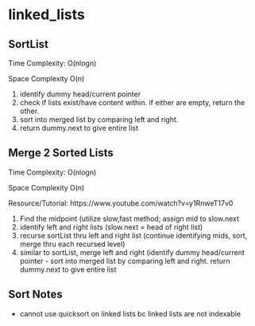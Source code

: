 # linked_lists



<a name="aboutme"></a>
## SortList

<p> Time Complexity: O(nlogn) </p>
<p> Space Complexity O(n)</p>

1) identify dummy head/current pointer
2) check if lists exist/have content within. if either are empty, return the other.
4) sort into merged list by comparing left and right. 
5) return dummy.next to give entire list

<a name="mergsort"></a>
## Merge 2 Sorted Lists

<p> Time Complexity: O(nlogn) </p>
<p> Space Complexity O(n)</p>
<p> Resource/Tutorial: https://www.youtube.com/watch?v=y1RnweT17v0 </p>

1) Find the midpoint (utilize slow,fast method; assign mid to slow.next
2) identify left and right lists (slow.next = head of right list)
3) recurse sortList thru left and right list (continue identifying mids, sort, merge thru each recursed level)
4) similar to sortList, merge left and right (identify dummy head/current pointer - sort into merged list by comparing left and right. return dummy.next to give entire list

## Sort Notes
- cannot use quicksort on linked lists bc linked lists are not indexable
